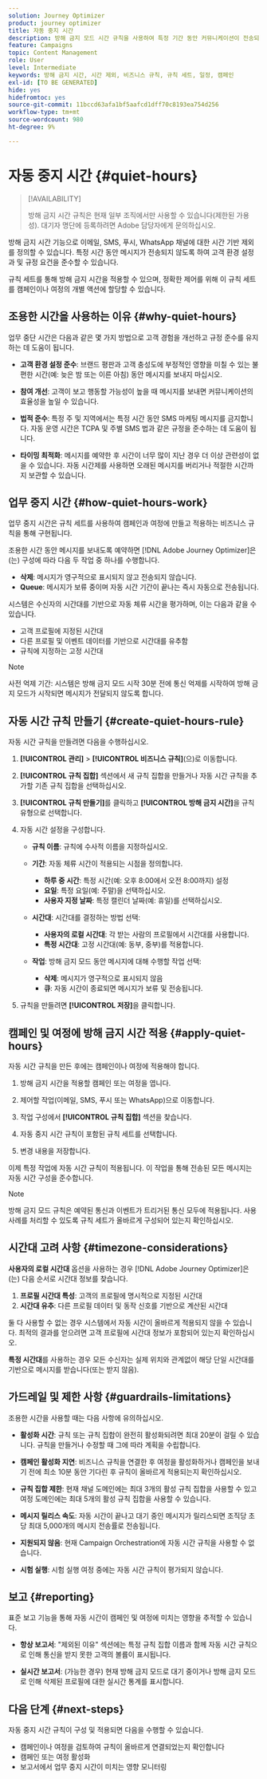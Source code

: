 ```yaml
---
solution: Journey Optimizer
product: journey optimizer
title: 자동 중지 시간
description: 방해 금지 모드 시간 규칙을 사용하여 특정 기간 동안 커뮤니케이션이 전송되지 않도록 하는 방법에 대해 알아봅니다
feature: Campaigns
topic: Content Management
role: User
level: Intermediate
keywords: 방해 금지 시간, 시간 제외, 비즈니스 규칙, 규칙 세트, 일정, 캠페인
exl-id: [TO BE GENERATED]
hide: yes
hidefromtoc: yes
source-git-commit: 11bccd63afa1bf5aafcd1dff70c8193ea754d256
workflow-type: tm+mt
source-wordcount: 980
ht-degree: 9%

---
```


# 자동 중지 시간 {#quiet-hours}

>[!AVAILABILITY]
>
>방해 금지 시간 규칙은 현재 일부 조직에서만 사용할 수 있습니다(제한된 가용성). 대기자 명단에 등록하려면 Adobe 담당자에게 문의하십시오.

방해 금지 시간 기능으로 이메일, SMS, 푸시, WhatsApp 채널에 대한 시간 기반 제외를 정의할 수 있습니다. 특정 시간 동안 메시지가 전송되지 않도록 하여 고객 환경 설정과 및 규정 요건을 준수할 수 있습니다.

규칙 세트를 통해 방해 금지 시간을 적용할 수 있으며, 정확한 제어를 위해 이 규칙 세트를 캠페인이나 여정의 개별 액션에 할당할 수 있습니다.

## 조용한 시간을 사용하는 이유 {#why-quiet-hours}

업무 중단 시간은 다음과 같은 몇 가지 방법으로 고객 경험을 개선하고 규정 준수를 유지하는 데 도움이 됩니다.

* **고객 환경 설정 준수**: 브랜드 평판과 고객 충성도에 부정적인 영향을 미칠 수 있는 불편한 시간(예: 늦은 밤 또는 이른 아침) 동안 메시지를 보내지 마십시오.

* **참여 개선**: 고객이 보고 행동할 가능성이 높을 때 메시지를 보내면 커뮤니케이션의 효율성을 높일 수 있습니다.

* **법적 준수**: 특정 주 및 지역에서는 특정 시간 동안 SMS 마케팅 메시지를 금지합니다. 자동 운영 시간은 TCPA 및 주별 SMS 법과 같은 규정을 준수하는 데 도움이 됩니다.

* **타이밍 최적화**: 메시지를 예약한 후 시간이 너무 많이 지난 경우 더 이상 관련성이 없을 수 있습니다. 자동 시간제를 사용하면 오래된 메시지를 버리거나 적절한 시간까지 보관할 수 있습니다.

## 업무 중지 시간 {#how-quiet-hours-work}

업무 중지 시간은 규칙 세트를 사용하여 캠페인과 여정에 만들고 적용하는 비즈니스 규칙을 통해 구현됩니다.

조용한 시간 동안 메시지를 보내도록 예약하면 [!DNL Adobe Journey Optimizer]은(는) 구성에 따라 다음 두 작업 중 하나를 수행합니다.

* **삭제**: 메시지가 영구적으로 표시되지 않고 전송되지 않습니다.
* **Queue**: 메시지가 보류 중이며 자동 시간 기간이 끝나는 즉시 자동으로 전송됩니다.

시스템은 수신자의 시간대를 기반으로 자동 체류 시간을 평가하며, 이는 다음과 같을 수 있습니다.

* 고객 프로필에 지정된 시간대
* 다른 프로필 및 이벤트 데이터를 기반으로 시간대를 유추함
* 규칙에 지정하는 고정 시간대

>[!NOTE]
>
>사전 억제 기간: 시스템은 방해 금지 모드 시작 30분 전에 통신 억제를 시작하여 방해 금지 모드가 시작되면 메시지가 전달되지 않도록 합니다.

## 자동 시간 규칙 만들기 {#create-quiet-hours-rule}

자동 시간 규칙을 만들려면 다음을 수행하십시오.

1. **[!UICONTROL 관리]** > **[!UICONTROL 비즈니스 규칙]**(으)로 이동합니다.

1. **[!UICONTROL 규칙 집합]** 섹션에서 새 규칙 집합을 만들거나 자동 시간 규칙을 추가할 기존 규칙 집합을 선택하십시오.

1. **[!UICONTROL 규칙 만들기]**&#x200B;를 클릭하고 **[!UICONTROL 방해 금지 시간]**&#x200B;을 규칙 유형으로 선택합니다.

1. 자동 시간 설정을 구성합니다.

   * **규칙 이름**: 규칙에 수사적 이름을 지정하십시오.

   * **기간**: 자동 체류 시간이 적용되는 시점을 정의합니다.
      * **하루 중 시간**: 특정 시간(예: 오후 8:00에서 오전 8:00까지) 설정
      * **요일**: 특정 요일(예: 주말)을 선택하십시오.
      * **사용자 지정 날짜**: 특정 캘린더 날짜(예: 휴일)를 선택하십시오.

   * **시간대**: 시간대를 결정하는 방법 선택:
      * **사용자의 로컬 시간대**: 각 받는 사람의 프로필에서 시간대를 사용합니다.
      * **특정 시간대**: 고정 시간대(예: 동부, 중부)를 적용합니다.

   * **작업**: 방해 금지 모드 동안 메시지에 대해 수행할 작업 선택:
      * **삭제**: 메시지가 영구적으로 표시되지 않음
      * **큐**: 자동 시간이 종료되면 메시지가 보류 및 전송됩니다.

1. 규칙을 만들려면 **[!UICONTROL 저장]**&#x200B;을 클릭합니다.

## 캠페인 및 여정에 방해 금지 시간 적용 {#apply-quiet-hours}

자동 시간 규칙을 만든 후에는 캠페인이나 여정에 적용해야 합니다.

1. 방해 금지 시간을 적용할 캠페인 또는 여정을 엽니다.

1. 제어할 작업(이메일, SMS, 푸시 또는 WhatsApp)으로 이동합니다.

1. 작업 구성에서 **[!UICONTROL 규칙 집합]** 섹션을 찾습니다.

1. 자동 중지 시간 규칙이 포함된 규칙 세트를 선택합니다.

1. 변경 내용을 저장합니다.

이제 특정 작업에 자동 시간 규칙이 적용됩니다. 이 작업을 통해 전송된 모든 메시지는 자동 시간 구성을 준수합니다.

>[!NOTE]
>
>방해 금지 모드 규칙은 예약된 통신과 이벤트가 트리거된 통신 모두에 적용됩니다. 사용 사례를 처리할 수 있도록 규칙 세트가 올바르게 구성되어 있는지 확인하십시오.

## 시간대 고려 사항 {#timezone-considerations}

**사용자의 로컬 시간대** 옵션을 사용하는 경우 [!DNL Adobe Journey Optimizer]은(는) 다음 순서로 시간대 정보를 찾습니다.

1. **프로필 시간대 특성**: 고객의 프로필에 명시적으로 지정된 시간대
2. **시간대 유추**: 다른 프로필 데이터 및 동작 신호를 기반으로 계산된 시간대

둘 다 사용할 수 없는 경우 시스템에서 자동 시간이 올바르게 적용되지 않을 수 있습니다. 최적의 결과를 얻으려면 고객 프로필에 시간대 정보가 포함되어 있는지 확인하십시오.

**특정 시간대**&#x200B;를 사용하는 경우 모든 수신자는 실제 위치와 관계없이 해당 단일 시간대를 기반으로 메시지를 받습니다(또는 받지 않음).

## 가드레일 및 제한 사항 {#guardrails-limitations}

조용한 시간을 사용할 때는 다음 사항에 유의하십시오.

* **활성화 시간**: 규칙 또는 규칙 집합이 완전히 활성화되려면 최대 20분이 걸릴 수 있습니다. 규칙을 만들거나 수정할 때 그에 따라 계획을 수립합니다.

* **캠페인 활성화 지연**: 비즈니스 규칙을 연결한 후 여정을 활성화하거나 캠페인을 보내기 전에 최소 10분 동안 기다린 후 규칙이 올바르게 적용되는지 확인하십시오.

* **규칙 집합 제한**: 현재 채널 도메인에는 최대 3개의 활성 규칙 집합을 사용할 수 있고 여정 도메인에는 최대 5개의 활성 규칙 집합을 사용할 수 있습니다.

* **메시지 릴리스 속도**: 자동 시간이 끝나고 대기 중인 메시지가 릴리스되면 조직당 초당 최대 5,000개의 메시지 전송률로 전송됩니다.

* **지원되지 않음**: 현재 Campaign Orchestration에 자동 시간 규칙을 사용할 수 없습니다.

* **시험 실행**: 시험 실행 여정 중에는 자동 시간 규칙이 평가되지 않습니다.

## 보고 {#reporting}

표준 보고 기능을 통해 자동 시간이 캠페인 및 여정에 미치는 영향을 추적할 수 있습니다.

* **항상 보고서**: &quot;제외된 이유&quot; 섹션에는 특정 규칙 집합 이름과 함께 자동 시간 규칙으로 인해 통신을 받지 못한 고객의 볼륨이 표시됩니다.

* **실시간 보고서**: (가능한 경우) 현재 방해 금지 모드로 대기 중이거나 방해 금지 모드로 인해 삭제된 프로필에 대한 실시간 통계를 표시합니다.

## 다음 단계 {#next-steps}

자동 중지 시간 규칙이 구성 및 적용되면 다음을 수행할 수 있습니다.

* 캠페인이나 여정을 검토하여 규칙이 올바르게 연결되었는지 확인합니다
* 캠페인 또는 여정 활성화
* 보고서에서 업무 중지 시간이 미치는 영향 모니터링

